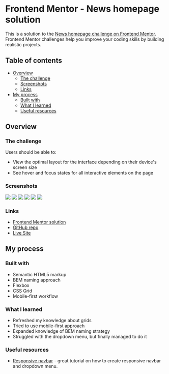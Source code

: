 # Frontend Mentor - News homepage solution

This is a solution to the [News homepage challenge on Frontend Mentor](https://www.frontendmentor.io/challenges/news-homepage-H6SWTa1MFl). Frontend Mentor challenges help you improve your coding skills by building realistic projects.

## Table of contents

- [Overview](#overview)
  - [The challenge](#the-challenge)
  - [Screenshots](#screenshots)
  - [Links](#links)
- [My process](#my-process)
  - [Built with](#built-with)
  - [What I learned](#what-i-learned)
  - [Useful resources](#useful-resources)

## Overview

### The challenge

Users should be able to:

- View the optimal layout for the interface depending on their device's screen size
- See hover and focus states for all interactive elements on the page

### Screenshots

![](./screenshots/screen_pc_1.png)
![](./screenshots/screen_pc_2.png)
![](./screenshots/screen_mobile_1.png)
![](./screenshots/screen_mobile_2.png)
![](./screenshots/screen_mobile_3.png)
![](./screenshots/screen_mobile_menu.png)

### Links

- [Frontend Mentor solution](https://github.com/RoksolanaVeres/news-homepage)
- [GitHub repo](https://github.com/RoksolanaVeres/news-homepage)
- [Live Site](https://roksolanaveres.github.io/news-homepage/)

## My process

### Built with

- Semantic HTML5 markup
- BEM naming approach
- Flexbox
- CSS Grid
- Mobile-first workflow

### What I learned

- Refreshed my knowledge about grids
- Tried to use mobile-first approach
- Expanded knowledge of BEM naming strategy
- Struggled with the dropdown menu, but finally managed to do it

### Useful resources

- [Responsive navbar](https://www.youtube.com/watch?v=GdrbE-s5DgQ&ab_channel=WebDevCreative) - great tutorial on how to create responsive navbar and dropdown menu.
